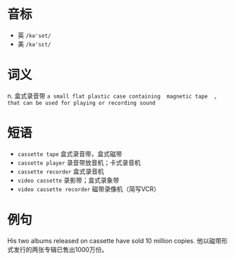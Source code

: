 # 音标

- 英 `/kə'set/`
- 美 `/kə'sɛt/`

# 词义

n. 盒式录音带
`a small flat plastic case containing  magnetic tape  , that can be used for playing or recording sound`

# 短语

- `cassette tape` 盒式录音带，盒式磁带
- `cassette player` 录音带放音机；卡式录音机
- `cassette recorder` 盒式录音机
- `video cassette` 录影带；盒式录象带
- `video cassette recorder` 磁带录像机（简写VCR）

# 例句

His two albums released on cassette have sold 10 million copies.
他以磁带形式发行的两张专辑已售出1000万份。


